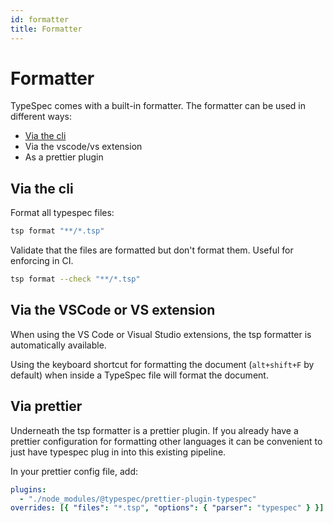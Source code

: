 ```yaml
---
id: formatter
title: Formatter
---
```


# Formatter

TypeSpec comes with a built-in formatter. The formatter can be used in different ways:

- [Via the cli](#via-the-cli)
- Via the vscode/vs extension
- As a prettier plugin

## Via the cli

Format all typespec files:

```bash
tsp format "**/*.tsp"
```

Validate that the files are formatted but don't format them. Useful for enforcing in CI.

```bash
tsp format --check "**/*.tsp"
```

## Via the VSCode or VS extension

When using the VS Code or Visual Studio extensions, the tsp formatter is automatically available.

Using the keyboard shortcut for formatting the document (`alt+shift+F` by default) when inside a TypeSpec file will format the document.

## Via prettier

Underneath the tsp formatter is a prettier plugin. If you already have a prettier configuration for formatting other languages it can be convenient to just have typespec plug in into this existing pipeline.

In your prettier config file, add:

```yaml
plugins:
  - "./node_modules/@typespec/prettier-plugin-typespec"
overrides: [{ "files": "*.tsp", "options": { "parser": "typespec" } }]
```
